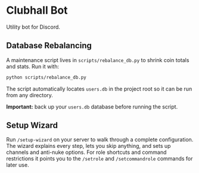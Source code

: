# Clubhall Bot

Utility bot for Discord.

## Database Rebalancing

A maintenance script lives in `scripts/rebalance_db.py` to shrink coin totals and stats.
Run it with:

```bash
python scripts/rebalance_db.py
```

The script automatically locates `users.db` in the project root so it can be run from any directory.

**Important:** back up your `users.db` database before running the script.

## Setup Wizard

Run `/setup-wizard` on your server to walk through a complete configuration.
The wizard explains every step, lets you skip anything, and sets up channels
and anti-nuke options. For role shortcuts and command restrictions it points
you to the `/setrole` and `/setcommandrole` commands for later use.
